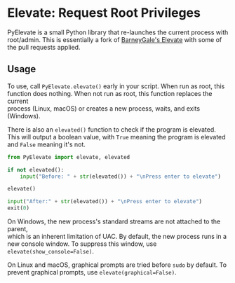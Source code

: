 # Elevate: Request Root Privileges  

PyElevate is a small Python library that re-launches the current process with  
root/admin. This is essentially a fork of [BarneyGale's Elevate](https://github.com/barneygale/elevate) with some of the pull requests applied.  

## Usage  

To use, call `PyElevate.elevate()` early in your script. When run as root, this  
function does nothing. When not run as root, this function replaces the current  
process (Linux, macOS) or creates a new process, waits, and exits (Windows).  

There is also an `elevated()` function to check if the program is elevated.  
This will output a boolean value, with `True` meaning the program is elevated and `False` meaning it's not.

```python
from PyElevate import elevate, elevated

if not elevated():
    input("Before: " + str(elevated()) + "\nPress enter to elevate")

elevate()

input("After:" + str(elevated()) + "\nPress enter to elevate")
exit(0)
```  

On Windows, the new process's standard streams are not attached to the parent,  
which is an inherent limitation of UAC. By default, the new process runs in a  
new console window. To suppress this window, use  
`elevate(show_console=False)`.  

On Linux and macOS, graphical prompts are tried before `sudo` by default. To  
prevent graphical prompts, use `elevate(graphical=False)`.  